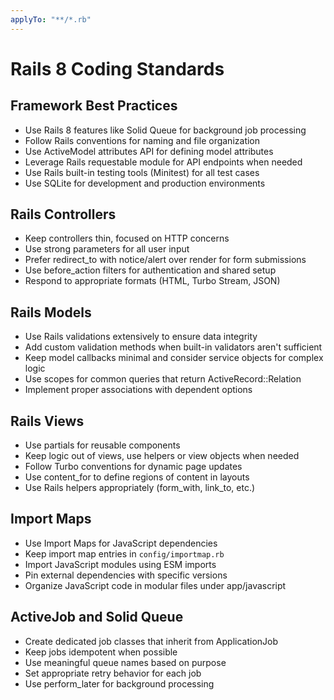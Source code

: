 ```yaml
---
applyTo: "**/*.rb"
---
```

# Rails 8 Coding Standards

## Framework Best Practices
- Use Rails 8 features like Solid Queue for background job processing
- Follow Rails conventions for naming and file organization
- Use ActiveModel attributes API for defining model attributes
- Leverage Rails requestable module for API endpoints when needed
- Use Rails built-in testing tools (Minitest) for all test cases
- Use SQLite for development and production environments

## Rails Controllers
- Keep controllers thin, focused on HTTP concerns
- Use strong parameters for all user input
- Prefer redirect_to with notice/alert over render for form submissions
- Use before_action filters for authentication and shared setup
- Respond to appropriate formats (HTML, Turbo Stream, JSON)

## Rails Models
- Use Rails validations extensively to ensure data integrity
- Add custom validation methods when built-in validators aren't sufficient
- Keep model callbacks minimal and consider service objects for complex logic
- Use scopes for common queries that return ActiveRecord::Relation
- Implement proper associations with dependent options

## Rails Views
- Use partials for reusable components
- Keep logic out of views, use helpers or view objects when needed
- Follow Turbo conventions for dynamic page updates
- Use content_for to define regions of content in layouts
- Use Rails helpers appropriately (form_with, link_to, etc.)

## Import Maps
- Use Import Maps for JavaScript dependencies
- Keep import map entries in `config/importmap.rb`
- Import JavaScript modules using ESM imports
- Pin external dependencies with specific versions
- Organize JavaScript code in modular files under app/javascript

## ActiveJob and Solid Queue
- Create dedicated job classes that inherit from ApplicationJob
- Keep jobs idempotent when possible
- Use meaningful queue names based on purpose
- Set appropriate retry behavior for each job
- Use perform_later for background processing